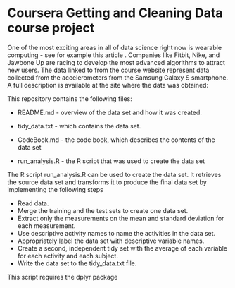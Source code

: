 # Coursera Getting and Cleaning Data course project
One of the most exciting areas in all of data science right now is wearable computing - see for example this article . Companies like
Fitbit, Nike, and Jawbone Up are racing to develop the most advanced algorithms to attract new users. The data linked to from the course
website represent data collected from the accelerometers from the Samsung Galaxy S smartphone. A full description is available at the site
where the data was obtained:

This repository contains the following files:

- README.md - overview of the data set and how it was created.

- tidy_data.txt - which contains the data set.

- CodeBook.md - the code book, which describes the contents of the data set 

- run_analysis.R - the R script that was used to create the data set 

The R script run_analysis.R can be used to create the data set. It retrieves the source data set and transforms it to produce the final data set by implementing the following steps 


- Read data.
- Merge the training and the test sets to create one data set.
- Extract only the measurements on the mean and standard deviation for each measurement.
- Use descriptive activity names to name the activities in the data set.
- Appropriately label the data set with descriptive variable names.
- Create a second, independent tidy set with the average of each variable for each activity and each subject.
- Write the data set to the tidy_data.txt file.

This script requires the dplyr package
